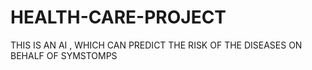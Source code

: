# HEALTH-CARE-PROJECT
THIS IS AN AI , WHICH CAN PREDICT THE RISK OF THE DISEASES ON BEHALF OF SYMSTOMPS
